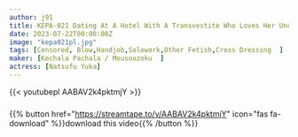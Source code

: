 ```yaml
---
author: j91
title: KEPA-021 Dating At A Hotel With A Transvestite Who Loves Her Uncle Natsufuyuka
date: 2023-07-22T00:00:00Z
image: "kepa021pl.jpg"
tags: [Censored, Blow,Handjob,Solowork,Other Fetish,Cross Dressing	]
maker: [Kechala Pachala / Mousouzoku  ]
actress: [Natsufu Yuka]
---
```



{{< youtubepl AABAV2k4pktmjY >}}
###

{{% button href="https://streamtape.to/v/AABAV2k4pktmjY" icon="fas fa-download" %}}download this video{{% /button %}}
